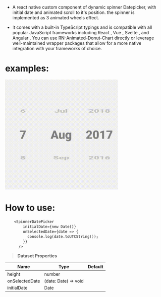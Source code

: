 - A react native custom component of dynamic spinner Datepicker, with initial date and animated scroll to it's position. the spinner is implemented as 3 animated wheels effect.

- It comes with a built-in TypeScript typings and is compatible with all popular JavaScript frameworks including React , Vue , Svelte , and Angular . You can use RN-Animated-Donut-Chart directly or leverage well-maintained wrapper packages that allow for a more native integration with your frameworks of choice.

# examples:

![](./assets/videos/1.gif)

# How to use:

```
    <SpinnerDatePicker
        initialDate={new Date()}
        onSelectedDate={date => {
          console.log(date.toUTCString());
        }}
      />
```

> **Dataset Properties**

| Name           | Type                 | Default |
| -------------- | -------------------- | ------- |
| height         | number               |
| onSelectedDate | (date: Date) => void |
| initialDate    | Date                 |
